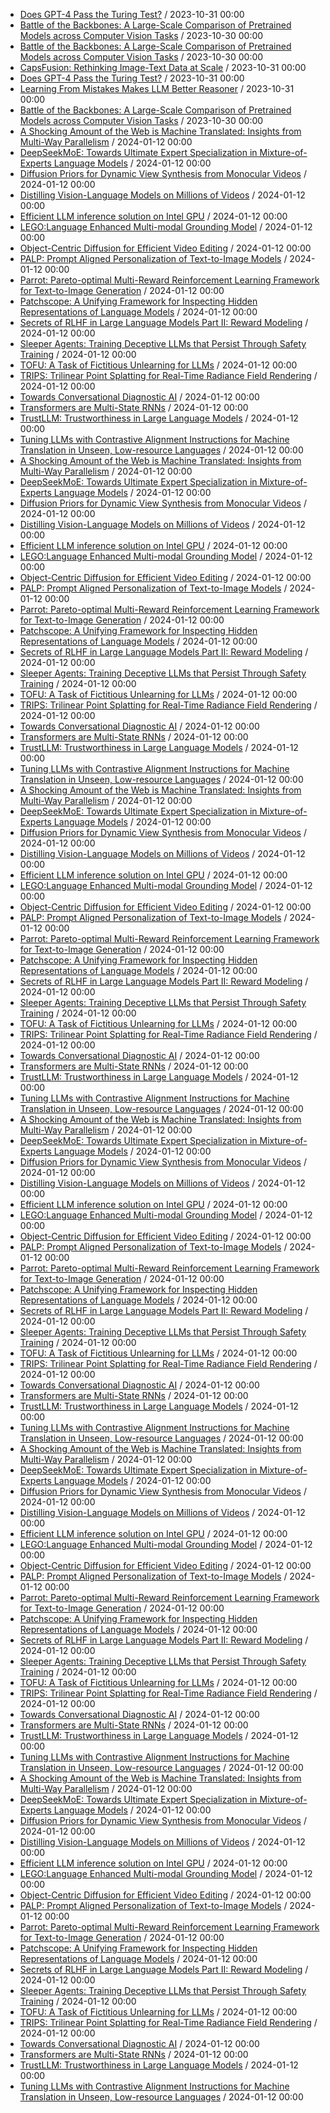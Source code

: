 - [Does GPT-4 Pass the Turing Test?](https://github.com/deep-diver/hf-daily-paper-newsletter/blob/main/archive/2/2023-10-31+Does+GPT-4+Pass+the+Turing+Test%3F.yaml) / 2023-10-31 00:00
- [Battle of the Backbones: A Large-Scale Comparison of Pretrained Models across Computer Vision Tasks](https://github.com/deep-diver/hf-daily-paper-newsletter/blob/main/archive/5/2023-10-30+Battle+of+the+Backbones%3A+A+Large-Scale+Comparison+of+Pretrained+Models+across+Computer+Vision+Tasks.yaml) / 2023-10-30 00:00
- [Battle of the Backbones: A Large-Scale Comparison of Pretrained Models across Computer Vision Tasks](https://github.com/deep-diver/hf-daily-paper-newsletter/blob/main/archive/6/2023-10-30+Battle+of+the+Backbones%3A+A+Large-Scale+Comparison+of+Pretrained+Models+across+Computer+Vision+Tasks.yaml) / 2023-10-30 00:00
- [CapsFusion: Rethinking Image-Text Data at Scale](https://github.com/deep-diver/hf-daily-paper-newsletter/blob/main/archive/6/2023-10-31+CapsFusion%3A+Rethinking+Image-Text+Data+at+Scale.yaml) / 2023-10-31 00:00
- [Does GPT-4 Pass the Turing Test?](https://github.com/deep-diver/hf-daily-paper-newsletter/blob/main/archive/6/2023-10-31+Does+GPT-4+Pass+the+Turing+Test%3F.yaml) / 2023-10-31 00:00
- [Learning From Mistakes Makes LLM Better Reasoner](https://github.com/deep-diver/hf-daily-paper-newsletter/blob/main/archive/6/2023-10-31+Learning+From+Mistakes+Makes+LLM+Better+Reasoner.yaml) / 2023-10-31 00:00
- [Battle of the Backbones: A Large-Scale Comparison of Pretrained Models across Computer Vision Tasks](https://github.com/deep-diver/hf-daily-paper-newsletter/blob/main/archive/7/2023-10-30+Battle+of+the+Backbones%3A+A+Large-Scale+Comparison+of+Pretrained+Models+across+Computer+Vision+Tasks.yaml) / 2023-10-30 00:00
- [A Shocking Amount of the Web is Machine Translated: Insights from Multi-Way Parallelism](https://github.com/deep-diver/hf-daily-paper-newsletter/blob/main/archive/8/2024-01-12+A+Shocking+Amount+of+the+Web+is+Machine+Translated%3A+Insights+from+Multi-Way+Parallelism.yaml) / 2024-01-12 00:00
- [DeepSeekMoE: Towards Ultimate Expert Specialization in Mixture-of-Experts Language Models](https://github.com/deep-diver/hf-daily-paper-newsletter/blob/main/archive/8/2024-01-12+DeepSeekMoE%3A+Towards+Ultimate+Expert+Specialization+in+Mixture-of-Experts+Language+Models.yaml) / 2024-01-12 00:00
- [Diffusion Priors for Dynamic View Synthesis from Monocular Videos](https://github.com/deep-diver/hf-daily-paper-newsletter/blob/main/archive/8/2024-01-12+Diffusion+Priors+for+Dynamic+View+Synthesis+from+Monocular+Videos.yaml) / 2024-01-12 00:00
- [Distilling Vision-Language Models on Millions of Videos](https://github.com/deep-diver/hf-daily-paper-newsletter/blob/main/archive/8/2024-01-12+Distilling+Vision-Language+Models+on+Millions+of+Videos.yaml) / 2024-01-12 00:00
- [Efficient LLM inference solution on Intel GPU](https://github.com/deep-diver/hf-daily-paper-newsletter/blob/main/archive/8/2024-01-12+Efficient+LLM+inference+solution+on+Intel+GPU.yaml) / 2024-01-12 00:00
- [LEGO:Language Enhanced Multi-modal Grounding Model](https://github.com/deep-diver/hf-daily-paper-newsletter/blob/main/archive/8/2024-01-12+LEGO%3ALanguage+Enhanced+Multi-modal+Grounding+Model.yaml) / 2024-01-12 00:00
- [Object-Centric Diffusion for Efficient Video Editing](https://github.com/deep-diver/hf-daily-paper-newsletter/blob/main/archive/8/2024-01-12+Object-Centric+Diffusion+for+Efficient+Video+Editing.yaml) / 2024-01-12 00:00
- [PALP: Prompt Aligned Personalization of Text-to-Image Models](https://github.com/deep-diver/hf-daily-paper-newsletter/blob/main/archive/8/2024-01-12+PALP%3A+Prompt+Aligned+Personalization+of+Text-to-Image+Models.yaml) / 2024-01-12 00:00
- [Parrot: Pareto-optimal Multi-Reward Reinforcement Learning Framework for Text-to-Image Generation](https://github.com/deep-diver/hf-daily-paper-newsletter/blob/main/archive/8/2024-01-12+Parrot%3A+Pareto-optimal+Multi-Reward+Reinforcement+Learning+Framework+for+Text-to-Image+Generation.yaml) / 2024-01-12 00:00
- [Patchscope: A Unifying Framework for Inspecting Hidden Representations of Language Models](https://github.com/deep-diver/hf-daily-paper-newsletter/blob/main/archive/8/2024-01-12+Patchscope%3A+A+Unifying+Framework+for+Inspecting+Hidden+Representations+of+Language+Models.yaml) / 2024-01-12 00:00
- [Secrets of RLHF in Large Language Models Part II: Reward Modeling](https://github.com/deep-diver/hf-daily-paper-newsletter/blob/main/archive/8/2024-01-12+Secrets+of+RLHF+in+Large+Language+Models+Part+II%3A+Reward+Modeling.yaml) / 2024-01-12 00:00
- [Sleeper Agents: Training Deceptive LLMs that Persist Through Safety Training](https://github.com/deep-diver/hf-daily-paper-newsletter/blob/main/archive/8/2024-01-12+Sleeper+Agents%3A+Training+Deceptive+LLMs+that+Persist+Through+Safety+Training.yaml) / 2024-01-12 00:00
- [TOFU: A Task of Fictitious Unlearning for LLMs](https://github.com/deep-diver/hf-daily-paper-newsletter/blob/main/archive/8/2024-01-12+TOFU%3A+A+Task+of+Fictitious+Unlearning+for+LLMs.yaml) / 2024-01-12 00:00
- [TRIPS: Trilinear Point Splatting for Real-Time Radiance Field Rendering](https://github.com/deep-diver/hf-daily-paper-newsletter/blob/main/archive/8/2024-01-12+TRIPS%3A+Trilinear+Point+Splatting+for+Real-Time+Radiance+Field+Rendering.yaml) / 2024-01-12 00:00
- [Towards Conversational Diagnostic AI](https://github.com/deep-diver/hf-daily-paper-newsletter/blob/main/archive/8/2024-01-12+Towards+Conversational+Diagnostic+AI.yaml) / 2024-01-12 00:00
- [Transformers are Multi-State RNNs](https://github.com/deep-diver/hf-daily-paper-newsletter/blob/main/archive/8/2024-01-12+Transformers+are+Multi-State+RNNs.yaml) / 2024-01-12 00:00
- [TrustLLM: Trustworthiness in Large Language Models](https://github.com/deep-diver/hf-daily-paper-newsletter/blob/main/archive/8/2024-01-12+TrustLLM%3A+Trustworthiness+in+Large+Language+Models.yaml) / 2024-01-12 00:00
- [Tuning LLMs with Contrastive Alignment Instructions for Machine Translation in Unseen, Low-resource Languages](https://github.com/deep-diver/hf-daily-paper-newsletter/blob/main/archive/8/2024-01-12+Tuning+LLMs+with+Contrastive+Alignment+Instructions+for+Machine+Translation+in+Unseen%2C+Low-resource+Languages.yaml) / 2024-01-12 00:00
- [A Shocking Amount of the Web is Machine Translated: Insights from Multi-Way Parallelism](https://github.com/deep-diver/hf-daily-paper-newsletter/blob/main/archive/9/2024-01-12+A+Shocking+Amount+of+the+Web+is+Machine+Translated%3A+Insights+from+Multi-Way+Parallelism.yaml) / 2024-01-12 00:00
- [DeepSeekMoE: Towards Ultimate Expert Specialization in Mixture-of-Experts Language Models](https://github.com/deep-diver/hf-daily-paper-newsletter/blob/main/archive/9/2024-01-12+DeepSeekMoE%3A+Towards+Ultimate+Expert+Specialization+in+Mixture-of-Experts+Language+Models.yaml) / 2024-01-12 00:00
- [Diffusion Priors for Dynamic View Synthesis from Monocular Videos](https://github.com/deep-diver/hf-daily-paper-newsletter/blob/main/archive/9/2024-01-12+Diffusion+Priors+for+Dynamic+View+Synthesis+from+Monocular+Videos.yaml) / 2024-01-12 00:00
- [Distilling Vision-Language Models on Millions of Videos](https://github.com/deep-diver/hf-daily-paper-newsletter/blob/main/archive/9/2024-01-12+Distilling+Vision-Language+Models+on+Millions+of+Videos.yaml) / 2024-01-12 00:00
- [Efficient LLM inference solution on Intel GPU](https://github.com/deep-diver/hf-daily-paper-newsletter/blob/main/archive/9/2024-01-12+Efficient+LLM+inference+solution+on+Intel+GPU.yaml) / 2024-01-12 00:00
- [LEGO:Language Enhanced Multi-modal Grounding Model](https://github.com/deep-diver/hf-daily-paper-newsletter/blob/main/archive/9/2024-01-12+LEGO%3ALanguage+Enhanced+Multi-modal+Grounding+Model.yaml) / 2024-01-12 00:00
- [Object-Centric Diffusion for Efficient Video Editing](https://github.com/deep-diver/hf-daily-paper-newsletter/blob/main/archive/9/2024-01-12+Object-Centric+Diffusion+for+Efficient+Video+Editing.yaml) / 2024-01-12 00:00
- [PALP: Prompt Aligned Personalization of Text-to-Image Models](https://github.com/deep-diver/hf-daily-paper-newsletter/blob/main/archive/9/2024-01-12+PALP%3A+Prompt+Aligned+Personalization+of+Text-to-Image+Models.yaml) / 2024-01-12 00:00
- [Parrot: Pareto-optimal Multi-Reward Reinforcement Learning Framework for Text-to-Image Generation](https://github.com/deep-diver/hf-daily-paper-newsletter/blob/main/archive/9/2024-01-12+Parrot%3A+Pareto-optimal+Multi-Reward+Reinforcement+Learning+Framework+for+Text-to-Image+Generation.yaml) / 2024-01-12 00:00
- [Patchscope: A Unifying Framework for Inspecting Hidden Representations of Language Models](https://github.com/deep-diver/hf-daily-paper-newsletter/blob/main/archive/9/2024-01-12+Patchscope%3A+A+Unifying+Framework+for+Inspecting+Hidden+Representations+of+Language+Models.yaml) / 2024-01-12 00:00
- [Secrets of RLHF in Large Language Models Part II: Reward Modeling](https://github.com/deep-diver/hf-daily-paper-newsletter/blob/main/archive/9/2024-01-12+Secrets+of+RLHF+in+Large+Language+Models+Part+II%3A+Reward+Modeling.yaml) / 2024-01-12 00:00
- [Sleeper Agents: Training Deceptive LLMs that Persist Through Safety Training](https://github.com/deep-diver/hf-daily-paper-newsletter/blob/main/archive/9/2024-01-12+Sleeper+Agents%3A+Training+Deceptive+LLMs+that+Persist+Through+Safety+Training.yaml) / 2024-01-12 00:00
- [TOFU: A Task of Fictitious Unlearning for LLMs](https://github.com/deep-diver/hf-daily-paper-newsletter/blob/main/archive/9/2024-01-12+TOFU%3A+A+Task+of+Fictitious+Unlearning+for+LLMs.yaml) / 2024-01-12 00:00
- [TRIPS: Trilinear Point Splatting for Real-Time Radiance Field Rendering](https://github.com/deep-diver/hf-daily-paper-newsletter/blob/main/archive/9/2024-01-12+TRIPS%3A+Trilinear+Point+Splatting+for+Real-Time+Radiance+Field+Rendering.yaml) / 2024-01-12 00:00
- [Towards Conversational Diagnostic AI](https://github.com/deep-diver/hf-daily-paper-newsletter/blob/main/archive/9/2024-01-12+Towards+Conversational+Diagnostic+AI.yaml) / 2024-01-12 00:00
- [Transformers are Multi-State RNNs](https://github.com/deep-diver/hf-daily-paper-newsletter/blob/main/archive/9/2024-01-12+Transformers+are+Multi-State+RNNs.yaml) / 2024-01-12 00:00
- [TrustLLM: Trustworthiness in Large Language Models](https://github.com/deep-diver/hf-daily-paper-newsletter/blob/main/archive/9/2024-01-12+TrustLLM%3A+Trustworthiness+in+Large+Language+Models.yaml) / 2024-01-12 00:00
- [Tuning LLMs with Contrastive Alignment Instructions for Machine Translation in Unseen, Low-resource Languages](https://github.com/deep-diver/hf-daily-paper-newsletter/blob/main/archive/9/2024-01-12+Tuning+LLMs+with+Contrastive+Alignment+Instructions+for+Machine+Translation+in+Unseen%2C+Low-resource+Languages.yaml) / 2024-01-12 00:00
- [A Shocking Amount of the Web is Machine Translated: Insights from Multi-Way Parallelism](https://github.com/deep-diver/hf-daily-paper-newsletter/blob/main/archive/10/2024-01-12+A+Shocking+Amount+of+the+Web+is+Machine+Translated%3A+Insights+from+Multi-Way+Parallelism.yaml) / 2024-01-12 00:00
- [DeepSeekMoE: Towards Ultimate Expert Specialization in Mixture-of-Experts Language Models](https://github.com/deep-diver/hf-daily-paper-newsletter/blob/main/archive/10/2024-01-12+DeepSeekMoE%3A+Towards+Ultimate+Expert+Specialization+in+Mixture-of-Experts+Language+Models.yaml) / 2024-01-12 00:00
- [Diffusion Priors for Dynamic View Synthesis from Monocular Videos](https://github.com/deep-diver/hf-daily-paper-newsletter/blob/main/archive/10/2024-01-12+Diffusion+Priors+for+Dynamic+View+Synthesis+from+Monocular+Videos.yaml) / 2024-01-12 00:00
- [Distilling Vision-Language Models on Millions of Videos](https://github.com/deep-diver/hf-daily-paper-newsletter/blob/main/archive/10/2024-01-12+Distilling+Vision-Language+Models+on+Millions+of+Videos.yaml) / 2024-01-12 00:00
- [Efficient LLM inference solution on Intel GPU](https://github.com/deep-diver/hf-daily-paper-newsletter/blob/main/archive/10/2024-01-12+Efficient+LLM+inference+solution+on+Intel+GPU.yaml) / 2024-01-12 00:00
- [LEGO:Language Enhanced Multi-modal Grounding Model](https://github.com/deep-diver/hf-daily-paper-newsletter/blob/main/archive/10/2024-01-12+LEGO%3ALanguage+Enhanced+Multi-modal+Grounding+Model.yaml) / 2024-01-12 00:00
- [Object-Centric Diffusion for Efficient Video Editing](https://github.com/deep-diver/hf-daily-paper-newsletter/blob/main/archive/10/2024-01-12+Object-Centric+Diffusion+for+Efficient+Video+Editing.yaml) / 2024-01-12 00:00
- [PALP: Prompt Aligned Personalization of Text-to-Image Models](https://github.com/deep-diver/hf-daily-paper-newsletter/blob/main/archive/10/2024-01-12+PALP%3A+Prompt+Aligned+Personalization+of+Text-to-Image+Models.yaml) / 2024-01-12 00:00
- [Parrot: Pareto-optimal Multi-Reward Reinforcement Learning Framework for Text-to-Image Generation](https://github.com/deep-diver/hf-daily-paper-newsletter/blob/main/archive/10/2024-01-12+Parrot%3A+Pareto-optimal+Multi-Reward+Reinforcement+Learning+Framework+for+Text-to-Image+Generation.yaml) / 2024-01-12 00:00
- [Patchscope: A Unifying Framework for Inspecting Hidden Representations of Language Models](https://github.com/deep-diver/hf-daily-paper-newsletter/blob/main/archive/10/2024-01-12+Patchscope%3A+A+Unifying+Framework+for+Inspecting+Hidden+Representations+of+Language+Models.yaml) / 2024-01-12 00:00
- [Secrets of RLHF in Large Language Models Part II: Reward Modeling](https://github.com/deep-diver/hf-daily-paper-newsletter/blob/main/archive/10/2024-01-12+Secrets+of+RLHF+in+Large+Language+Models+Part+II%3A+Reward+Modeling.yaml) / 2024-01-12 00:00
- [Sleeper Agents: Training Deceptive LLMs that Persist Through Safety Training](https://github.com/deep-diver/hf-daily-paper-newsletter/blob/main/archive/10/2024-01-12+Sleeper+Agents%3A+Training+Deceptive+LLMs+that+Persist+Through+Safety+Training.yaml) / 2024-01-12 00:00
- [TOFU: A Task of Fictitious Unlearning for LLMs](https://github.com/deep-diver/hf-daily-paper-newsletter/blob/main/archive/10/2024-01-12+TOFU%3A+A+Task+of+Fictitious+Unlearning+for+LLMs.yaml) / 2024-01-12 00:00
- [TRIPS: Trilinear Point Splatting for Real-Time Radiance Field Rendering](https://github.com/deep-diver/hf-daily-paper-newsletter/blob/main/archive/10/2024-01-12+TRIPS%3A+Trilinear+Point+Splatting+for+Real-Time+Radiance+Field+Rendering.yaml) / 2024-01-12 00:00
- [Towards Conversational Diagnostic AI](https://github.com/deep-diver/hf-daily-paper-newsletter/blob/main/archive/10/2024-01-12+Towards+Conversational+Diagnostic+AI.yaml) / 2024-01-12 00:00
- [Transformers are Multi-State RNNs](https://github.com/deep-diver/hf-daily-paper-newsletter/blob/main/archive/10/2024-01-12+Transformers+are+Multi-State+RNNs.yaml) / 2024-01-12 00:00
- [TrustLLM: Trustworthiness in Large Language Models](https://github.com/deep-diver/hf-daily-paper-newsletter/blob/main/archive/10/2024-01-12+TrustLLM%3A+Trustworthiness+in+Large+Language+Models.yaml) / 2024-01-12 00:00
- [Tuning LLMs with Contrastive Alignment Instructions for Machine Translation in Unseen, Low-resource Languages](https://github.com/deep-diver/hf-daily-paper-newsletter/blob/main/archive/10/2024-01-12+Tuning+LLMs+with+Contrastive+Alignment+Instructions+for+Machine+Translation+in+Unseen%2C+Low-resource+Languages.yaml) / 2024-01-12 00:00
- [A Shocking Amount of the Web is Machine Translated: Insights from Multi-Way Parallelism](https://github.com/deep-diver/hf-daily-paper-newsletter/blob/main/archive/11/2024-01-12+A+Shocking+Amount+of+the+Web+is+Machine+Translated%3A+Insights+from+Multi-Way+Parallelism.yaml) / 2024-01-12 00:00
- [DeepSeekMoE: Towards Ultimate Expert Specialization in Mixture-of-Experts Language Models](https://github.com/deep-diver/hf-daily-paper-newsletter/blob/main/archive/11/2024-01-12+DeepSeekMoE%3A+Towards+Ultimate+Expert+Specialization+in+Mixture-of-Experts+Language+Models.yaml) / 2024-01-12 00:00
- [Diffusion Priors for Dynamic View Synthesis from Monocular Videos](https://github.com/deep-diver/hf-daily-paper-newsletter/blob/main/archive/11/2024-01-12+Diffusion+Priors+for+Dynamic+View+Synthesis+from+Monocular+Videos.yaml) / 2024-01-12 00:00
- [Distilling Vision-Language Models on Millions of Videos](https://github.com/deep-diver/hf-daily-paper-newsletter/blob/main/archive/11/2024-01-12+Distilling+Vision-Language+Models+on+Millions+of+Videos.yaml) / 2024-01-12 00:00
- [Efficient LLM inference solution on Intel GPU](https://github.com/deep-diver/hf-daily-paper-newsletter/blob/main/archive/11/2024-01-12+Efficient+LLM+inference+solution+on+Intel+GPU.yaml) / 2024-01-12 00:00
- [LEGO:Language Enhanced Multi-modal Grounding Model](https://github.com/deep-diver/hf-daily-paper-newsletter/blob/main/archive/11/2024-01-12+LEGO%3ALanguage+Enhanced+Multi-modal+Grounding+Model.yaml) / 2024-01-12 00:00
- [Object-Centric Diffusion for Efficient Video Editing](https://github.com/deep-diver/hf-daily-paper-newsletter/blob/main/archive/11/2024-01-12+Object-Centric+Diffusion+for+Efficient+Video+Editing.yaml) / 2024-01-12 00:00
- [PALP: Prompt Aligned Personalization of Text-to-Image Models](https://github.com/deep-diver/hf-daily-paper-newsletter/blob/main/archive/11/2024-01-12+PALP%3A+Prompt+Aligned+Personalization+of+Text-to-Image+Models.yaml) / 2024-01-12 00:00
- [Parrot: Pareto-optimal Multi-Reward Reinforcement Learning Framework for Text-to-Image Generation](https://github.com/deep-diver/hf-daily-paper-newsletter/blob/main/archive/11/2024-01-12+Parrot%3A+Pareto-optimal+Multi-Reward+Reinforcement+Learning+Framework+for+Text-to-Image+Generation.yaml) / 2024-01-12 00:00
- [Patchscope: A Unifying Framework for Inspecting Hidden Representations of Language Models](https://github.com/deep-diver/hf-daily-paper-newsletter/blob/main/archive/11/2024-01-12+Patchscope%3A+A+Unifying+Framework+for+Inspecting+Hidden+Representations+of+Language+Models.yaml) / 2024-01-12 00:00
- [Secrets of RLHF in Large Language Models Part II: Reward Modeling](https://github.com/deep-diver/hf-daily-paper-newsletter/blob/main/archive/11/2024-01-12+Secrets+of+RLHF+in+Large+Language+Models+Part+II%3A+Reward+Modeling.yaml) / 2024-01-12 00:00
- [Sleeper Agents: Training Deceptive LLMs that Persist Through Safety Training](https://github.com/deep-diver/hf-daily-paper-newsletter/blob/main/archive/11/2024-01-12+Sleeper+Agents%3A+Training+Deceptive+LLMs+that+Persist+Through+Safety+Training.yaml) / 2024-01-12 00:00
- [TOFU: A Task of Fictitious Unlearning for LLMs](https://github.com/deep-diver/hf-daily-paper-newsletter/blob/main/archive/11/2024-01-12+TOFU%3A+A+Task+of+Fictitious+Unlearning+for+LLMs.yaml) / 2024-01-12 00:00
- [TRIPS: Trilinear Point Splatting for Real-Time Radiance Field Rendering](https://github.com/deep-diver/hf-daily-paper-newsletter/blob/main/archive/11/2024-01-12+TRIPS%3A+Trilinear+Point+Splatting+for+Real-Time+Radiance+Field+Rendering.yaml) / 2024-01-12 00:00
- [Towards Conversational Diagnostic AI](https://github.com/deep-diver/hf-daily-paper-newsletter/blob/main/archive/11/2024-01-12+Towards+Conversational+Diagnostic+AI.yaml) / 2024-01-12 00:00
- [Transformers are Multi-State RNNs](https://github.com/deep-diver/hf-daily-paper-newsletter/blob/main/archive/11/2024-01-12+Transformers+are+Multi-State+RNNs.yaml) / 2024-01-12 00:00
- [TrustLLM: Trustworthiness in Large Language Models](https://github.com/deep-diver/hf-daily-paper-newsletter/blob/main/archive/11/2024-01-12+TrustLLM%3A+Trustworthiness+in+Large+Language+Models.yaml) / 2024-01-12 00:00
- [Tuning LLMs with Contrastive Alignment Instructions for Machine Translation in Unseen, Low-resource Languages](https://github.com/deep-diver/hf-daily-paper-newsletter/blob/main/archive/11/2024-01-12+Tuning+LLMs+with+Contrastive+Alignment+Instructions+for+Machine+Translation+in+Unseen%2C+Low-resource+Languages.yaml) / 2024-01-12 00:00
- [A Shocking Amount of the Web is Machine Translated: Insights from Multi-Way Parallelism](https://github.com/deep-diver/hf-daily-paper-newsletter/blob/main/archive/12/2024-01-12+A+Shocking+Amount+of+the+Web+is+Machine+Translated%3A+Insights+from+Multi-Way+Parallelism.yaml) / 2024-01-12 00:00
- [DeepSeekMoE: Towards Ultimate Expert Specialization in Mixture-of-Experts Language Models](https://github.com/deep-diver/hf-daily-paper-newsletter/blob/main/archive/12/2024-01-12+DeepSeekMoE%3A+Towards+Ultimate+Expert+Specialization+in+Mixture-of-Experts+Language+Models.yaml) / 2024-01-12 00:00
- [Diffusion Priors for Dynamic View Synthesis from Monocular Videos](https://github.com/deep-diver/hf-daily-paper-newsletter/blob/main/archive/12/2024-01-12+Diffusion+Priors+for+Dynamic+View+Synthesis+from+Monocular+Videos.yaml) / 2024-01-12 00:00
- [Distilling Vision-Language Models on Millions of Videos](https://github.com/deep-diver/hf-daily-paper-newsletter/blob/main/archive/12/2024-01-12+Distilling+Vision-Language+Models+on+Millions+of+Videos.yaml) / 2024-01-12 00:00
- [Efficient LLM inference solution on Intel GPU](https://github.com/deep-diver/hf-daily-paper-newsletter/blob/main/archive/12/2024-01-12+Efficient+LLM+inference+solution+on+Intel+GPU.yaml) / 2024-01-12 00:00
- [LEGO:Language Enhanced Multi-modal Grounding Model](https://github.com/deep-diver/hf-daily-paper-newsletter/blob/main/archive/12/2024-01-12+LEGO%3ALanguage+Enhanced+Multi-modal+Grounding+Model.yaml) / 2024-01-12 00:00
- [Object-Centric Diffusion for Efficient Video Editing](https://github.com/deep-diver/hf-daily-paper-newsletter/blob/main/archive/12/2024-01-12+Object-Centric+Diffusion+for+Efficient+Video+Editing.yaml) / 2024-01-12 00:00
- [PALP: Prompt Aligned Personalization of Text-to-Image Models](https://github.com/deep-diver/hf-daily-paper-newsletter/blob/main/archive/12/2024-01-12+PALP%3A+Prompt+Aligned+Personalization+of+Text-to-Image+Models.yaml) / 2024-01-12 00:00
- [Parrot: Pareto-optimal Multi-Reward Reinforcement Learning Framework for Text-to-Image Generation](https://github.com/deep-diver/hf-daily-paper-newsletter/blob/main/archive/12/2024-01-12+Parrot%3A+Pareto-optimal+Multi-Reward+Reinforcement+Learning+Framework+for+Text-to-Image+Generation.yaml) / 2024-01-12 00:00
- [Patchscope: A Unifying Framework for Inspecting Hidden Representations of Language Models](https://github.com/deep-diver/hf-daily-paper-newsletter/blob/main/archive/12/2024-01-12+Patchscope%3A+A+Unifying+Framework+for+Inspecting+Hidden+Representations+of+Language+Models.yaml) / 2024-01-12 00:00
- [Secrets of RLHF in Large Language Models Part II: Reward Modeling](https://github.com/deep-diver/hf-daily-paper-newsletter/blob/main/archive/12/2024-01-12+Secrets+of+RLHF+in+Large+Language+Models+Part+II%3A+Reward+Modeling.yaml) / 2024-01-12 00:00
- [Sleeper Agents: Training Deceptive LLMs that Persist Through Safety Training](https://github.com/deep-diver/hf-daily-paper-newsletter/blob/main/archive/12/2024-01-12+Sleeper+Agents%3A+Training+Deceptive+LLMs+that+Persist+Through+Safety+Training.yaml) / 2024-01-12 00:00
- [TOFU: A Task of Fictitious Unlearning for LLMs](https://github.com/deep-diver/hf-daily-paper-newsletter/blob/main/archive/12/2024-01-12+TOFU%3A+A+Task+of+Fictitious+Unlearning+for+LLMs.yaml) / 2024-01-12 00:00
- [TRIPS: Trilinear Point Splatting for Real-Time Radiance Field Rendering](https://github.com/deep-diver/hf-daily-paper-newsletter/blob/main/archive/12/2024-01-12+TRIPS%3A+Trilinear+Point+Splatting+for+Real-Time+Radiance+Field+Rendering.yaml) / 2024-01-12 00:00
- [Towards Conversational Diagnostic AI](https://github.com/deep-diver/hf-daily-paper-newsletter/blob/main/archive/12/2024-01-12+Towards+Conversational+Diagnostic+AI.yaml) / 2024-01-12 00:00
- [Transformers are Multi-State RNNs](https://github.com/deep-diver/hf-daily-paper-newsletter/blob/main/archive/12/2024-01-12+Transformers+are+Multi-State+RNNs.yaml) / 2024-01-12 00:00
- [TrustLLM: Trustworthiness in Large Language Models](https://github.com/deep-diver/hf-daily-paper-newsletter/blob/main/archive/12/2024-01-12+TrustLLM%3A+Trustworthiness+in+Large+Language+Models.yaml) / 2024-01-12 00:00
- [Tuning LLMs with Contrastive Alignment Instructions for Machine Translation in Unseen, Low-resource Languages](https://github.com/deep-diver/hf-daily-paper-newsletter/blob/main/archive/12/2024-01-12+Tuning+LLMs+with+Contrastive+Alignment+Instructions+for+Machine+Translation+in+Unseen%2C+Low-resource+Languages.yaml) / 2024-01-12 00:00
- [A Shocking Amount of the Web is Machine Translated: Insights from Multi-Way Parallelism](https://github.com/deep-diver/hf-daily-paper-newsletter/blob/main/archive/13/2024-01-12+A+Shocking+Amount+of+the+Web+is+Machine+Translated%3A+Insights+from+Multi-Way+Parallelism.yaml) / 2024-01-12 00:00
- [DeepSeekMoE: Towards Ultimate Expert Specialization in Mixture-of-Experts Language Models](https://github.com/deep-diver/hf-daily-paper-newsletter/blob/main/archive/13/2024-01-12+DeepSeekMoE%3A+Towards+Ultimate+Expert+Specialization+in+Mixture-of-Experts+Language+Models.yaml) / 2024-01-12 00:00
- [Diffusion Priors for Dynamic View Synthesis from Monocular Videos](https://github.com/deep-diver/hf-daily-paper-newsletter/blob/main/archive/13/2024-01-12+Diffusion+Priors+for+Dynamic+View+Synthesis+from+Monocular+Videos.yaml) / 2024-01-12 00:00
- [Distilling Vision-Language Models on Millions of Videos](https://github.com/deep-diver/hf-daily-paper-newsletter/blob/main/archive/13/2024-01-12+Distilling+Vision-Language+Models+on+Millions+of+Videos.yaml) / 2024-01-12 00:00
- [Efficient LLM inference solution on Intel GPU](https://github.com/deep-diver/hf-daily-paper-newsletter/blob/main/archive/13/2024-01-12+Efficient+LLM+inference+solution+on+Intel+GPU.yaml) / 2024-01-12 00:00
- [LEGO:Language Enhanced Multi-modal Grounding Model](https://github.com/deep-diver/hf-daily-paper-newsletter/blob/main/archive/13/2024-01-12+LEGO%3ALanguage+Enhanced+Multi-modal+Grounding+Model.yaml) / 2024-01-12 00:00
- [Object-Centric Diffusion for Efficient Video Editing](https://github.com/deep-diver/hf-daily-paper-newsletter/blob/main/archive/13/2024-01-12+Object-Centric+Diffusion+for+Efficient+Video+Editing.yaml) / 2024-01-12 00:00
- [PALP: Prompt Aligned Personalization of Text-to-Image Models](https://github.com/deep-diver/hf-daily-paper-newsletter/blob/main/archive/13/2024-01-12+PALP%3A+Prompt+Aligned+Personalization+of+Text-to-Image+Models.yaml) / 2024-01-12 00:00
- [Parrot: Pareto-optimal Multi-Reward Reinforcement Learning Framework for Text-to-Image Generation](https://github.com/deep-diver/hf-daily-paper-newsletter/blob/main/archive/13/2024-01-12+Parrot%3A+Pareto-optimal+Multi-Reward+Reinforcement+Learning+Framework+for+Text-to-Image+Generation.yaml) / 2024-01-12 00:00
- [Patchscope: A Unifying Framework for Inspecting Hidden Representations of Language Models](https://github.com/deep-diver/hf-daily-paper-newsletter/blob/main/archive/13/2024-01-12+Patchscope%3A+A+Unifying+Framework+for+Inspecting+Hidden+Representations+of+Language+Models.yaml) / 2024-01-12 00:00
- [Secrets of RLHF in Large Language Models Part II: Reward Modeling](https://github.com/deep-diver/hf-daily-paper-newsletter/blob/main/archive/13/2024-01-12+Secrets+of+RLHF+in+Large+Language+Models+Part+II%3A+Reward+Modeling.yaml) / 2024-01-12 00:00
- [Sleeper Agents: Training Deceptive LLMs that Persist Through Safety Training](https://github.com/deep-diver/hf-daily-paper-newsletter/blob/main/archive/13/2024-01-12+Sleeper+Agents%3A+Training+Deceptive+LLMs+that+Persist+Through+Safety+Training.yaml) / 2024-01-12 00:00
- [TOFU: A Task of Fictitious Unlearning for LLMs](https://github.com/deep-diver/hf-daily-paper-newsletter/blob/main/archive/13/2024-01-12+TOFU%3A+A+Task+of+Fictitious+Unlearning+for+LLMs.yaml) / 2024-01-12 00:00
- [TRIPS: Trilinear Point Splatting for Real-Time Radiance Field Rendering](https://github.com/deep-diver/hf-daily-paper-newsletter/blob/main/archive/13/2024-01-12+TRIPS%3A+Trilinear+Point+Splatting+for+Real-Time+Radiance+Field+Rendering.yaml) / 2024-01-12 00:00
- [Towards Conversational Diagnostic AI](https://github.com/deep-diver/hf-daily-paper-newsletter/blob/main/archive/13/2024-01-12+Towards+Conversational+Diagnostic+AI.yaml) / 2024-01-12 00:00
- [Transformers are Multi-State RNNs](https://github.com/deep-diver/hf-daily-paper-newsletter/blob/main/archive/13/2024-01-12+Transformers+are+Multi-State+RNNs.yaml) / 2024-01-12 00:00
- [TrustLLM: Trustworthiness in Large Language Models](https://github.com/deep-diver/hf-daily-paper-newsletter/blob/main/archive/13/2024-01-12+TrustLLM%3A+Trustworthiness+in+Large+Language+Models.yaml) / 2024-01-12 00:00
- [Tuning LLMs with Contrastive Alignment Instructions for Machine Translation in Unseen, Low-resource Languages](https://github.com/deep-diver/hf-daily-paper-newsletter/blob/main/archive/13/2024-01-12+Tuning+LLMs+with+Contrastive+Alignment+Instructions+for+Machine+Translation+in+Unseen%2C+Low-resource+Languages.yaml) / 2024-01-12 00:00
